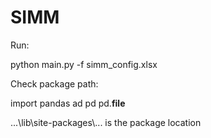 # SIMM

Run:

python main.py -f simm_config.xlsx

Check package path:

import pandas ad pd
pd.__file__

...\\lib\\site-packages\\... is the package location